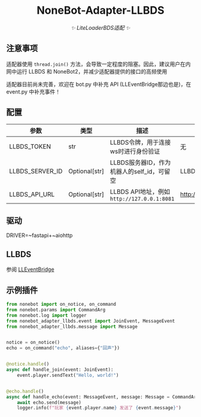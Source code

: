 <div align="center">

# NoneBot-Adapter-LLBDS

_✨ LiteLoaderBDS适配 ✨_

</div>

## 注意事项
适配器使用 `thread.join()` 方法，会导致一定程度的阻塞。因此，建议用户在内网中运行 LLBDS 和 NoneBot2，并减少适配器提供的接口的高频使用

适配器目前尚未完善，欢迎在 bot.py 中补充 API (LLEventBridge那边也是)，在 event.py 中补充事件！

## 配置
| 参数                   | 类型              | 描述                                                   | 默认值                         |
|-----------------------|-------------------|--------------------------------------------------------|--------------------------------|
| LLBDS_TOKEN           | str             | LLBDS令牌，用于连接ws时进行身份验证                        | 无                             |
| LLBDS_SERVER_ID       | Optional[str]       | LLBDS服务器ID，作为机器人的self_id，可留空                 | LLBDS                         |
| LLBDS_API_URL         | Optional[str]       | LLBDS API地址，例如 `http://127.0.0.1:8081`              | http://127.0.0.1:8081        |

## 驱动
DRIVER=~fastapi+~aiohttp

## LLBDS
参阅 [LLEventBridge](https://github.com/zhaomaoniu/LLEventBridge)

## 示例插件
```python
from nonebot import on_notice, on_command
from nonebot.params import CommandArg
from nonebot.log import logger
from nonebot_adapter_llbds.event import JoinEvent, MessageEvent
from nonebot_adapter_llbds.message import Message


notice = on_notice()
echo = on_command("echo", aliases={"回声"})


@notice.handle()
async def handle_join(event: JoinEvent):
    event.player.sendText("Hello, world!")


@echo.handle()
async def handle_echo(event: MessageEvent, message: Message = CommandArg()):
    await echo.send(message)
    logger.info(f"玩家 {event.player.name} 发送了 {event.message}")

```
